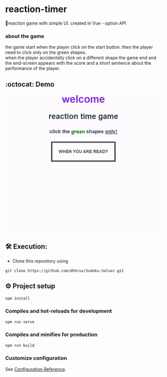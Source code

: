 # reaction-timer
🎯reaction game with simple UI. created in Vue - option API 


### about the game
the game start when the player click on the start button. then the player need to click only on the green shapes.<br />
when the player accidentally click on a different shape the game end and the end-screen appears with the score and a short sentence about the performance of the player.  

## :octocat: Demo
<p align="center">
	<img src="https://github.com/David-Elkabas/reaction-game-vue-option-api/blob/main/game%20example.gif">
</p>

## 🛠️ Execution:
-	Clone this repository using
```
git clone https://github.com/dhhruv/Sudoku-Solver.git
```

## ⚙️ Project setup
```
npm install
```

### Compiles and hot-reloads for development
```
npm run serve
```

### Compiles and minifies for production
```
npm run build
```

### Customize configuration
See [Configuration Reference](https://cli.vuejs.org/config/).
